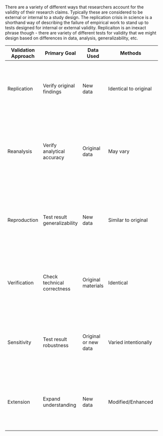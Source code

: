 There are a variety of different ways that researchers account for the validity of their research claims. Typically these are considered to be external or internal to a study design. 
The replication crisis in science is a shorthand way of describing the failure of empirical work to stand up to tests designed for internal or external validity. 
Replicaiton is an inexact phrase though - there are variety of different tests for validity that we might design based on differences in data, analysis, generalizability, etc. 

| Validation Approach | Primary Goal | Data Used | Methods | Key Characteristics | Validates |
|-----------|--------------|------------|----------|-------------------|-----------|
| Replication | Verify original findings | New data | Identical to original | - Same experimental conditions<br>- Same protocols<br>- Same measurements<br>- Different researchers | Direct repeatability of results |
| Reanalysis | Verify analytical accuracy | Original data | May vary | - Uses original raw data<br>- May apply new statistical approaches<br>- Checks computational steps<br>- Can use different software/tools | Computational and analytical validity |
| Reproduction | Test result generalizability | New data | Similar to original | - Independent data collection<br>- Follows original methods closely<br>- May have minor variations<br>- Different researchers | Robustness of findings across contexts |
| Verification | Check technical correctness | Original materials | Identical | - Reviews original code/materials<br>- Confirms calculations<br>- Examines procedures<br>- Documents any errors | Technical accuracy and documentation |
| Sensitivity | Test result robustness | Original or new data | Varied intentionally | - Changes parameters<br>- Tests different assumptions<br>- Modifies analysis methods<br>- Explores edge cases | Stability of results under different conditions |
| Extension | Expand understanding | New data | Modified/Enhanced | - Adds new variables<br>- Tests new conditions<br>- Explores related questions<br>- Applies to new contexts | Broader applicability and generalization |
